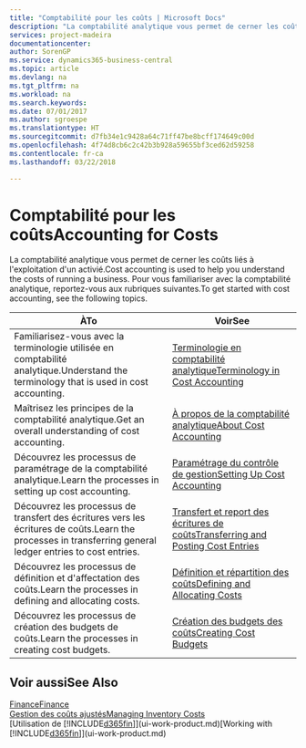 ```yaml
---
title: "Comptabilité pour les coûts | Microsoft Docs"
description: "La comptabilité analytique vous permet de cerner les coûts liés à l'exploitation d'un activié. Pour vous familiariser avec la comptabilité analytique, reportez-vous aux rubriques suivantes."
services: project-madeira
documentationcenter: 
author: SorenGP
ms.service: dynamics365-business-central
ms.topic: article
ms.devlang: na
ms.tgt_pltfrm: na
ms.workload: na
ms.search.keywords: 
ms.date: 07/01/2017
ms.author: sgroespe
ms.translationtype: HT
ms.sourcegitcommit: d7fb34e1c9428a64c71ff47be8bcff174649c00d
ms.openlocfilehash: 4f74d8cb6c2c42b3b928a59655bf3ced62d59258
ms.contentlocale: fr-ca
ms.lasthandoff: 03/22/2018

---
```

# <a name="accounting-for-costs"></a><span data-ttu-id="db388-104">Comptabilité pour les coûts</span><span class="sxs-lookup"><span data-stu-id="db388-104">Accounting for Costs</span></span>
<span data-ttu-id="db388-105">La comptabilité analytique vous permet de cerner les coûts liés à l'exploitation d'un activié.</span><span class="sxs-lookup"><span data-stu-id="db388-105">Cost accounting is used to help you understand the costs of running a business.</span></span> <span data-ttu-id="db388-106">Pour vous familiariser avec la comptabilité analytique, reportez-vous aux rubriques suivantes.</span><span class="sxs-lookup"><span data-stu-id="db388-106">To get started with cost accounting, see the following topics.</span></span>  

|<span data-ttu-id="db388-107">À</span><span class="sxs-lookup"><span data-stu-id="db388-107">To</span></span>|<span data-ttu-id="db388-108">Voir</span><span class="sxs-lookup"><span data-stu-id="db388-108">See</span></span>|  
|--------|---------|  
|<span data-ttu-id="db388-109">Familiarisez-vous avec la terminologie utilisée en comptabilité analytique.</span><span class="sxs-lookup"><span data-stu-id="db388-109">Understand the terminology that is used in cost accounting.</span></span>|[<span data-ttu-id="db388-110">Terminologie en comptabilité analytique</span><span class="sxs-lookup"><span data-stu-id="db388-110">Terminology in Cost Accounting</span></span>](finance-terminology-in-cost-accounting.md)|  
|<span data-ttu-id="db388-111">Maîtrisez les principes de la comptabilité analytique.</span><span class="sxs-lookup"><span data-stu-id="db388-111">Get an overall understanding of cost accounting.</span></span>|[<span data-ttu-id="db388-112">À propos de la comptabilité analytique</span><span class="sxs-lookup"><span data-stu-id="db388-112">About Cost Accounting</span></span>](finance-about-cost-accounting.md)|  
|<span data-ttu-id="db388-113">Découvrez les processus de paramétrage de la comptabilité analytique.</span><span class="sxs-lookup"><span data-stu-id="db388-113">Learn the processes in setting up cost accounting.</span></span>|[<span data-ttu-id="db388-114">Paramétrage du contrôle de gestion</span><span class="sxs-lookup"><span data-stu-id="db388-114">Setting Up Cost Accounting</span></span>](finance-set-up-cost-accounting.md)|  
|<span data-ttu-id="db388-115">Découvrez les processus de transfert des écritures vers les écritures de coûts.</span><span class="sxs-lookup"><span data-stu-id="db388-115">Learn the processes in transferring general ledger entries to cost entries.</span></span>|[<span data-ttu-id="db388-116">Transfert et report des écritures de coûts</span><span class="sxs-lookup"><span data-stu-id="db388-116">Transferring and Posting Cost Entries</span></span>](finance-transfer-and-post-cost-entries.md)|  
|<span data-ttu-id="db388-117">Découvrez les processus de définition et d'affectation des coûts.</span><span class="sxs-lookup"><span data-stu-id="db388-117">Learn the processes in defining and allocating costs.</span></span>|[<span data-ttu-id="db388-118">Définition et répartition des coûts</span><span class="sxs-lookup"><span data-stu-id="db388-118">Defining and Allocating Costs</span></span>](finance-define-and-allocate-costs.md)|  
|<span data-ttu-id="db388-119">Découvrez les processus de création des budgets de coûts.</span><span class="sxs-lookup"><span data-stu-id="db388-119">Learn the processes in creating cost budgets.</span></span>|[<span data-ttu-id="db388-120">Création des budgets des coûts</span><span class="sxs-lookup"><span data-stu-id="db388-120">Creating Cost Budgets</span></span>](finance-create-cost-budgets.md)|  

## <a name="see-also"></a><span data-ttu-id="db388-121">Voir aussi</span><span class="sxs-lookup"><span data-stu-id="db388-121">See Also</span></span>  
[<span data-ttu-id="db388-122">Finance</span><span class="sxs-lookup"><span data-stu-id="db388-122">Finance</span></span>](finance.md)  
[<span data-ttu-id="db388-123">Gestion des coûts ajustés</span><span class="sxs-lookup"><span data-stu-id="db388-123">Managing Inventory Costs</span></span>](finance-manage-inventory-costs.md)  
<span data-ttu-id="db388-124">[Utilisation de [!INCLUDE[d365fin](includes/d365fin_md.md)]](ui-work-product.md)</span><span class="sxs-lookup"><span data-stu-id="db388-124">[Working with [!INCLUDE[d365fin](includes/d365fin_md.md)]](ui-work-product.md)</span></span>

